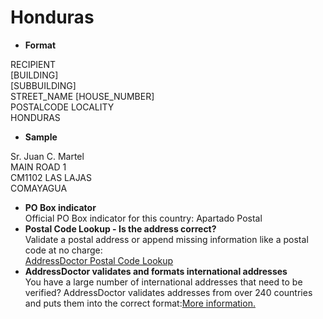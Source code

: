 Honduras
========

- **Format**

RECIPIENT  
[BUILDING]  
[SUBBUILDING]  
STREET_NAME [HOUSE_NUMBER]  
POSTALCODE LOCALITY  
HONDURAS
- **Sample**

Sr. Juan C. Martel  
MAIN ROAD 1  
CM1102 LAS LAJAS  
COMAYAGUA
- **PO Box indicator**  
Official PO Box indicator for this country: Apartado Postal
- **Postal Code Lookup - Is the address correct?**  
Validate a postal address or append missing information like a postal code at no charge:  
[AddressDoctor Postal Code Lookup](http://lookup.addressdoctor.com/lookup/default.aspx?lang=en&country=HND)
- **AddressDoctor validates and formats international addresses**  
You have a large number of international addresses that need to be verified? AddressDoctor validates addresses from over 240 countries and puts them into the correct format:[More information.](index.php?id=31&L=1)